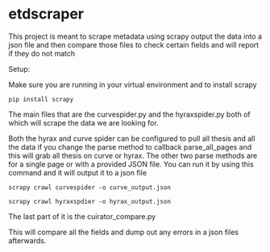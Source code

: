 # etdscraper

This project is meant to scrape metadata using scrapy output the data into a json file and then compare those files to check certain fields and will report if they do not match 

Setup:

Make sure you are running in your virtual environment and to install scrapy 

```pip install scrapy```

The main files that are the curvespider.py and the hyraxspider.py both of which will scrape the data we are looking for. 

Both the hyrax and curve spider can be configured to pull all thesis and all the data if you change the parse method to callback parse_all_pages and this will grab all thesis on curve or hyrax. The other two parse methods are for a single page or with a provided JSON file. You can run it by using this command and it will output it to a json file 

```scrapy crawl curvespider -o curve_output.json```

```scrapy crawl hyraxspdier -o hyrax_output.json```

The last part of it is the cuirator_compare.py

This will compare all the fields and dump out any errors in a json files afterwards.
